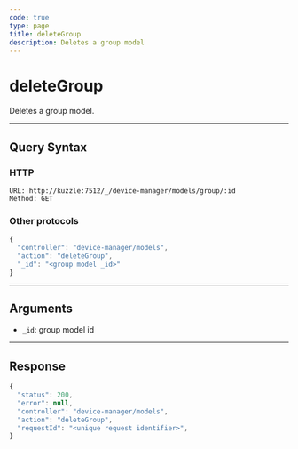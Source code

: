 ```yaml
---
code: true
type: page
title: deleteGroup
description: Deletes a group model
---
```


# deleteGroup

Deletes a group model.

---

## Query Syntax

### HTTP

```http
URL: http://kuzzle:7512/_/device-manager/models/group/:id
Method: GET
```

### Other protocols

```js
{
  "controller": "device-manager/models",
  "action": "deleteGroup",
  "_id": "<group model _id>"
}
```

---

## Arguments

- `_id`: group model id

---

## Response

```js
{
  "status": 200,
  "error": null,
  "controller": "device-manager/models",
  "action": "deleteGroup",
  "requestId": "<unique request identifier>",
}
```
